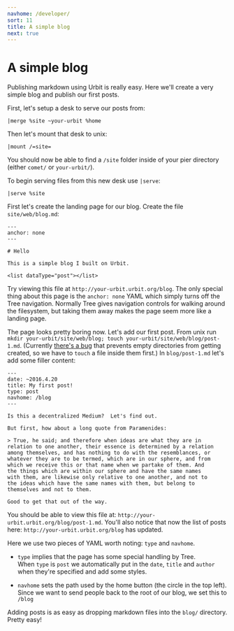 ```yaml
---
navhome: /developer/
sort: 11
title: A simple blog
next: true
---
```


# A simple blog

Publishing markdown using Urbit is really easy.  Here we'll create a
very simple blog and publish our first posts.

First, let's setup a desk to serve our posts from:

    |merge %site ~your-urbit %home

Then let's mount that desk to unix:

    |mount /=site=

You should now be able to find a `/site` folder inside of your pier
directory (either `comet/` or `your-urbit/`).  

To begin serving files from this new desk use `|serve`:

    |serve %site

First let's create the landing page for our blog.  Create the file
`site/web/blog.md`:

    ---
    anchor: none
    ---

    # Hello

    This is a simple blog I built on Urbit.

    <list dataType="post"></list>

Try viewing this file at `http://your-urbit.urbit.org/blog`.  The only
special thing about this page is the `anchor: none` YAML which simply
turns off the Tree navigation.  Normally Tree gives navigation
controls for walking around the filesystem, but taking them away makes
the page seem more like a landing page.

The page looks pretty boring now.  Let's add our first post.  From
unix run `mkdir your-urbit/site/web/blog; touch
your-urbit/site/web/blog/post-1.md`. (Currently [there's a
bug](https://github.com/urbit/urbit/issues/321) that prevents empty
directories from getting created, so we have to `touch` a file inside
them first.)  In `blog/post-1.md` let's add some filler content:

    ---
    date: ~2016.4.20
    title: My first post!
    type: post
    navhome: /blog
    ---

    Is this a decentralized Medium?  Let's find out.  

    But first, how about a long quote from Paramenides:

    > True, he said; and therefore when ideas are what they are in
    relation to one another, their essence is determined by a relation
    among themselves, and has nothing to do with the resemblances, or
    whatever they are to be termed, which are in our sphere, and from
    which we receive this or that name when we partake of them. And
    the things which are within our sphere and have the same names
    with them, are likewise only relative to one another, and not to
    the ideas which have the same names with them, but belong to
    themselves and not to them.

    Good to get that out of the way.



You should be able to view this file at:
`http://your-urbit.urbit.org/blog/post-1.md`.  You'll also notice that
now the list of posts here: `http://your-urbit.urbit.org/blog` has
updated.

Here we use two pieces of YAML worth noting: `type` and `navhome`.  

- `type` implies that the page has some special handling by Tree.  
When `type` is `post` we automatically put in the `date`, `title`
and `author` when they're specified and add some styles.

- `navhome` sets the path used by the home button (the circle in the
 top left).  Since we want to send people back to the root of our
 blog, we set this to `/blog`

Adding posts is as easy as dropping markdown files into the `blog/`
directory.  Pretty easy!
